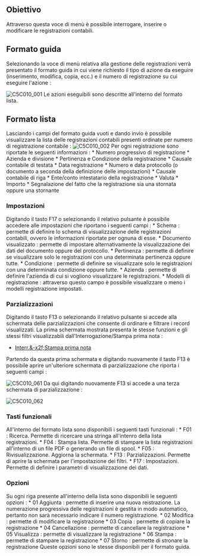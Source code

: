 ## Obiettivo
Attraverso questa voce di menù è possibile interrogare, inserire o modificare le registrazioni contabili.

## Formato guida
Selezionando la voce di menù relativa alla gestione delle registrazioni verrà presentato il formato guida in cui viene richiesto il tipo di azione da eseguire (inserimento, modifica, copia, ecc.) e il numero di registrazione su cui eseguire l'azione : 

![C5C010_001](http://localhost:3000/immagini/MBDOC_OGG-P_C5E401G/C5C010_001.png)
Le azioni eseguibili sono descritte all'interno del formato lista.

## Formato lista
Lasciando i campi del formato guida vuoti e dando invio è possibile visualizzare la lista delle registrazioni contabili presenti ordinate per numero di registrazione contabile : 
![C5C010_002](http://localhost:3000/immagini/MBDOC_OGG-P_C5E401G/C5C010_002.png)
Per ogni registrazione sono riportate le seguenti informazioni : 
 \* Numero progressivo di registrazione
 \* Azienda e divisione
 \* Pertinenza e Condizione della registrazione
 \* Causale contabile di testata
 \* Data registrazione
 \* Numero e data protocollo (o documento a seconda della definizione delle impostazioni)
 \* Causale contabile di riga
 \* Ente/conto intestatario della registrazione
 \* Valuta
 \* Importo
 \* Segnalazione del fatto che la registrazione sia una stornata oppure una stornante

### Impostazioni
Digitando il tasto F17 o selezionando il relativo pulsante è possibile accedere alle impostazioni che riportano i seguenti campi : 
 \* Schema :  permette di definire lo schema di visualizzazione delle registrazioni contabili, ovvero le informazioni riportate per ognuna di esse.
 \* Documento visualizzato :  permette di impostare alternativamente la visualizzazione dei dati del documento oppure del protocollo.
 \* Pertinenza :  permette di definire se visualizzare solo le registrazioni con una determinata pertinenza oppure tutte.
 \* Condizione :  permette di definire se visualizzare solo le registrazioni con una determinata condizione oppure tutte.
 \* Azienda :  permette di definire l'azienda di cui si vogliono visualizzare le registrazioni.
 \* Modelli di registrazione :  attraverso questo campo è possibile visualizzare o meno i modelli registrazione impostati.

### Parzializzazioni
Digitando il tasto F13 o selezionando il relativo pulsante si accede alla schermata delle parzializzazioni che consente di ordinare e filtrare i record visualizzati. La prima schermata mostrata presenta le stesse funzioni e gli stessi filtri visualizzabili dall'Interrogazione/Stampa prima nota : 

- [Interr.&-x2f;Stampa prima nota](Sorgenti/OJ/PGM/C5NAE4L)

Partendo da questa prima schermata e digitando nuovamente il tasto F13 è possibile aprire un'ulteriore schermata di parzializzazione che riporta i seguenti campi : 

![C5C010_061](http://localhost:3000/immagini/MBDOC_OGG-P_C5E401G/C5C010_061.png)
Da qui digitando nuovamente F13 si accede a una terza schermata di parzializzazione : 

![C5C010_062](http://localhost:3000/immagini/MBDOC_OGG-P_C5E401G/C5C010_062.png)
### Tasti funzionali
All'interno del formato lista sono disponibili i seguenti tasti funzionali : 
 \* F01 :  Ricerca. Permette di ricercare una stringa all'intenro della lista registrazioni.
 \* F04 :  Stampa lista. Permette di stampare la lista registrazioni all'interno di un file PDF o generando un file di spool.
 \* F05 :  Rivisualizzazione. Aggiorna la schermata.
 \* F13 :  Parzializzazioni. Permette di aprire la schermata per l'impostazione dei filtri.
 \* F17 :  Impostazioni. Permette di definire i parametri di visualizzazione dei dati.

### Opzioni
Su ogni riga presente all'interno della lista sono disponibili le seguenti opzioni : 
 \* 01 Aggiunta :  permette di inserire una nuova reistrazione. La numerazione progressiva delle registrazioni è gestita in modo automatico, pertanto non sarà necessario indicare il numero registrazione.
 \* 02 Modifica :  permette di modificare la registrazione
 \* 03 Copia :  permette di copiare la registrazione
 \* 04 Cancellazione :  permette di cancellare la registrazione
 \* 05 Visualizza :  permette di visualizzare la registrazione
 \* 06 Stampa :  permette di stampare la registrazione
 \* 07 Storno :  permette di stronare la registrazione
Queste opzioni sono le stesse disponibili per il formato guida.

